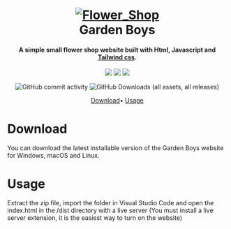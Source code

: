 <!-- BADGIE TIME -->

<!-- END BADGIE TIME -->

<h1 align="center">
  <br>
  <a href="http://www.amitmerchant.com/electron-markdownify"><img src="https://raw.githubusercontent.com/zxxtlz/Flower_Shop/refs/heads/main/images/logo2.png" alt="Flower_Shop"></a>
  <br>
  <b>Garden Boys</b>
  <br>
</h1>

<h4 align="center">A simple small flower shop website built with Html, Javascript and <a href="https://tailwindcss.com/" target="_blank">Tailwind css</a>.</h4>

<p align="center">
  <img src="https://img.shields.io/badge/-Html5-black?style=for-the-badge&logoColor=white&logo=html5&color=BC4220">
  <img src="https://img.shields.io/badge/-TailwindCss-black?style=for-the-badge&logoColor=white&logo=tailwindcss&color=048599">
  <img src="https://img.shields.io/badge/-Javascript-black?style=for-the-badge&logoColor=white&logo=javascript&color=AD9B16">
</p>

<p align="center">
  <img alt="GitHub commit activity" src="https://img.shields.io/github/commit-activity/t/zxxtlz/Flower_Shop">
  <img alt="GitHub Downloads (all assets, all releases)" src="https://img.shields.io/github/downloads/:user/Flower_Shop/total">
</p>

<p align="center">
  <a href="#download">Download</a>•
  <a href="#usage">Usage</a>
</p>


# Download

You can download the latest installable version of the Garden Boys website for Windows, macOS and Linux.

# Usage

Extract the zip file, import the folder in Visual Studio Code and open the index.html in the /dist directory with a live server 
(You must install a live server extension, it is the easiest way to turn on the website)

